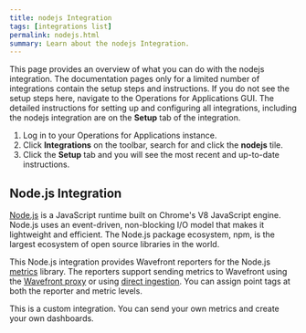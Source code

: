 ```yaml
---
title: nodejs Integration
tags: [integrations list]
permalink: nodejs.html
summary: Learn about the nodejs Integration.
---
```


This page provides an overview of what you can do with the nodejs integration. The documentation pages only for a limited number of integrations contain the setup steps and instructions. If you do not see the setup steps here, navigate to the Operations for Applications GUI. The detailed instructions for setting up and configuring all integrations, including the nodejs integration are on the **Setup** tab of the integration.

1. Log in to your Operations for Applications instance. 
2. Click **Integrations** on the toolbar, search for and click the **nodejs** tile. 
3. Click the **Setup** tab and you will see the most recent and up-to-date instructions.

## Node.js Integration

[Node.js](https://nodejs.org) is a JavaScript runtime built on Chrome's V8 JavaScript engine. Node.js uses an event-driven, non-blocking I/O model that makes it lightweight and efficient. The Node.js package ecosystem, npm, is the largest ecosystem of open source libraries in the world.

This Node.js integration provides Wavefront reporters for the Node.js [metrics](https://github.com/mikejihbe/metrics) library. The reporters support sending metrics to Wavefront using the [Wavefront proxy](https://docs.wavefront.com/proxies.html) or using [direct ingestion](https://docs.wavefront.com/direct_ingestion.html). You can assign point tags at both the reporter and metric levels.

This is a custom integration. You can send your own metrics and create your own dashboards.




